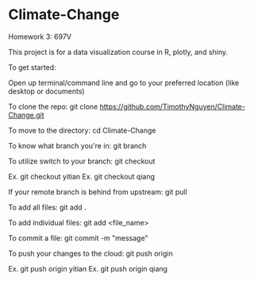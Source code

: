 # Climate-Change
Homework 3: 697V

This project is for a data visualization course in R, plotly, and shiny.

To get started:

Open up terminal/command line and go to your preferred location (like desktop or documents)

To clone the repo:
git clone https://github.com/TimothyNguyen/Climate-Change.git

To move to the directory:
cd Climate-Change

To know what branch you're in:
git branch


To utilize switch to your branch:
git checkout <your branch name>

Ex. git checkout yitian
Ex. git checkout qiang

If your remote branch is behind from upstream:
git pull

To add all files:
git add .

To add individual files:
git add <file_name>

To commit a file:
git commit -m "message"

To push your changes to the cloud:
git push origin <your  branchname>

Ex. git push origin yitian
Ex. git push origin qiang
